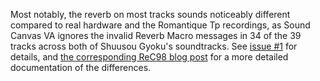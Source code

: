 Most notably, the reverb on most tracks sounds noticeably different compared to real hardware and the Romantique Tp recordings, as Sound Canvas VA ignores the invalid Reverb Macro messages in 34 of the 39 tracks across both of Shuusou Gyoku's soundtracks. See [issue #1](https://github.com/nmlgc/BGMPacks/issues/1) for details, and [the corresponding ReC98 blog post](https://rec98.nmlgc.net/blog/2024-03-09) for a more detailed documentation of the differences.
